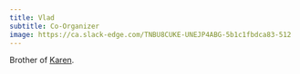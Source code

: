 ```yaml
---
title: Vlad
subtitle: Co-Organizer
image: https://ca.slack-edge.com/TNBU8CUKE-UNEJP4ABG-5b1c1fbdca83-512
---
```


Brother of [Karen](/authors/karen/).